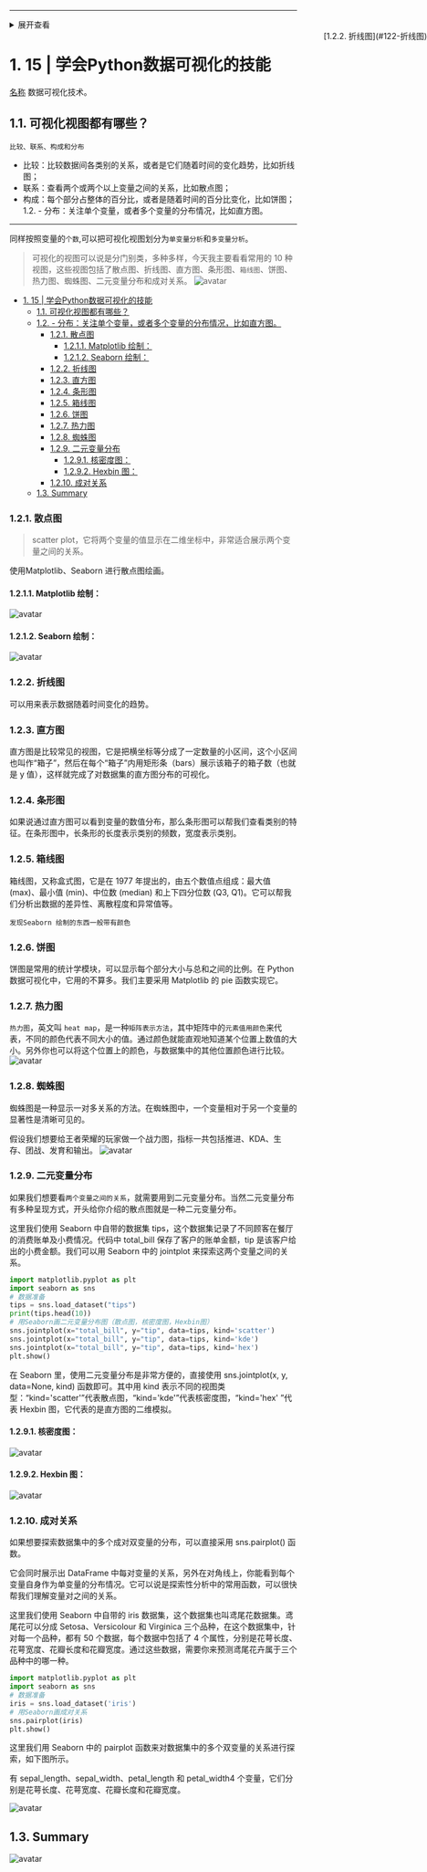 
----
<details>
<summary>展开查看</summary>
<pre>

[1. 15 | 学会Python数据可视化的技能](#1-15--学会python数据可视化的技能)
[1.1. 可视化视图都有哪些？](#11-可视化视图都有哪些)
[1.2. -   分布：关注单个变量，或者多个变量的分布情况，比如直方图。](#12-----分布关注单个变量或者多个变量的分布情况比如直方图)
[1.2.1. 散点图](#121-散点图)
[1.2.1.1. Matplotlib 绘制：](#1211-matplotlib-绘制)
[1.2.1.2. Seaborn 绘制：](#1212-seaborn-绘制)
[1.2.2. 折线图](#122-折线图)
[1.2.3. 直方图](#123-直方图)
[1.2.4. 条形图](#124-条形图)
[1.2.5. 箱线图](#125-箱线图)
[1.2.6. 饼图](#126-饼图)
[1.2.7. 热力图](#127-热力图)
[1.2.8. 蜘蛛图](#128-蜘蛛图)
[1.2.9. 二元变量分布](#129-二元变量分布)
[1.2.9.1. 核密度图：](#1291-核密度图)
[1.2.9.2. Hexbin 图：](#1292-hexbin-图)
[1.2.10. 成对关系](#1210-成对关系)
[1.3. Summary](#13-summary)
</pre>
</details>

<div style="position:fixed;right:0px;" ><a name="122">[1.2.2. 折线图](#122-折线图)</a></div>

# 1. 15 | 学会Python数据可视化的技能
[名称](#1)
    数据可视化技术。

## 1.1. 可视化视图都有哪些？
    比较、联系、构成和分布
-   比较：比较数据间各类别的关系，或者是它们随着时间的变化趋势，比如折线图；
-   联系：查看两个或两个以上变量之间的关系，比如散点图；
-   构成：每个部分占整体的百分比，或者是随着时间的百分比变化，比如饼图；
1.2. -   分布：关注单个变量，或者多个变量的分布情况，比如直方图。
----
同样按照变量的`个数`,可以把可视化视图划分为`单变量分析`和`多变量分析`。

>可视化的视图可以说是分门别类，多种多样，今天我主要看看常用的 10 种视图，这些视图包括了散点图、折线图、直方图、条形图、`箱线图`、饼图、热力图、蜘蛛图、二元变量分布和成对关系。
![avatar](./../images/visualizaation.png)

- [1. 15 | 学会Python数据可视化的技能](#1-15--学会python数据可视化的技能)
	- [1.1. 可视化视图都有哪些？](#11-可视化视图都有哪些)
	- [1.2. -   分布：关注单个变量，或者多个变量的分布情况，比如直方图。](#12-----分布关注单个变量或者多个变量的分布情况比如直方图)
		- [1.2.1. 散点图](#121-散点图)
			- [1.2.1.1. Matplotlib 绘制：](#1211-matplotlib-绘制)
			- [1.2.1.2. Seaborn 绘制：](#1212-seaborn-绘制)
		- [1.2.2. 折线图](#122-折线图)
		- [1.2.3. 直方图](#123-直方图)
		- [1.2.4. 条形图](#124-条形图)
		- [1.2.5. 箱线图](#125-箱线图)
		- [1.2.6. 饼图](#126-饼图)
		- [1.2.7. 热力图](#127-热力图)
		- [1.2.8. 蜘蛛图](#128-蜘蛛图)
		- [1.2.9. 二元变量分布](#129-二元变量分布)
			- [1.2.9.1. 核密度图：](#1291-核密度图)
			- [1.2.9.2. Hexbin 图：](#1292-hexbin-图)
		- [1.2.10. 成对关系](#1210-成对关系)
	- [1.3. Summary](#13-summary)
### 1.2.1. 散点图

>scatter plot，它将两个变量的值显示在二维坐标中，非常适合展示两个变量之间的关系。

使用Matplotlib、Seaborn 进行散点图绘画。

#### 1.2.1.1. Matplotlib 绘制：
![avatar](./../images/visualization03.png)

#### 1.2.1.2. Seaborn 绘制：
![avatar](./../images/visualization04.png)

### 1.2.2. 折线图
可以用来表示数据随着时间变化的趋势。
### 1.2.3. 直方图
直方图是比较常见的视图，它是把横坐标等分成了一定数量的小区间，这个小区间也叫作“箱子”，然后在每个“箱子”内用矩形条（bars）展示该箱子的箱子数（也就是 y 值），这样就完成了对数据集的直方图分布的可视化。

### 1.2.4. 条形图
如果说通过直方图可以看到变量的数值分布，那么条形图可以帮我们查看类别的特征。在条形图中，长条形的长度表示类别的频数，宽度表示类别。

### 1.2.5. 箱线图
箱线图，又称盒式图，它是在 1977 年提出的，由五个数值点组成：最大值 (max)、最小值 (min)、中位数 (median) 和上下四分位数 (Q3, Q1)。它可以帮我们分析出数据的差异性、离散程度和异常值等。
    
    发现Seaborn 绘制的东西一般带有颜色

### 1.2.6. 饼图
饼图是常用的统计学模块，可以显示每个部分大小与总和之间的比例。在 Python 数据可视化中，它用的不算多。我们主要采用 Matplotlib 的 pie 函数实现它。

### 1.2.7. 热力图

`热力图`，英文叫 `heat map`，是一种`矩阵表示方法`，其中矩阵中的`元素值用颜色`来代表，不同的颜色代表不同大小的值。通过颜色就能直观地知道某个位置上数值的大小。另外你也可以将这个位置上的颜色，与数据集中的其他位置颜色进行比较。
![avatar](./../images/visualization06.png)

### 1.2.8. 蜘蛛图
蜘蛛图是一种显示一对多关系的方法。在蜘蛛图中，一个变量相对于另一个变量的显著性是清晰可见的。


假设我们想要给王者荣耀的玩家做一个战力图，指标一共包括推进、KDA、生存、团战、发育和输出。
![avatar](./../images/visualiztion07.png)

### 1.2.9. 二元变量分布
如果我们想要看`两个变量之间的关系`，就需要用到二元变量分布。当然二元变量分布有多种呈现方式，开头给你介绍的散点图就是一种二元变量分布。

这里我们使用 Seaborn 中自带的数据集 tips，这个数据集记录了不同顾客在餐厅的消费账单及小费情况。代码中 total_bill 保存了客户的账单金额，tip 是该客户给出的小费金额。我们可以用 Seaborn 中的 jointplot 来探索这两个变量之间的关系。
```python
import matplotlib.pyplot as plt
import seaborn as sns
# 数据准备
tips = sns.load_dataset("tips")
print(tips.head(10))
# 用Seaborn画二元变量分布图（散点图，核密度图，Hexbin图）
sns.jointplot(x="total_bill", y="tip", data=tips, kind='scatter')
sns.jointplot(x="total_bill", y="tip", data=tips, kind='kde')
sns.jointplot(x="total_bill", y="tip", data=tips, kind='hex')
plt.show()
```

在 Seaborn 里，使用二元变量分布是非常方便的，直接使用 sns.jointplot(x, y, data=None, kind) 函数即可。其中用 kind 表示不同的视图类型：“kind='scatter'”代表散点图，“kind='kde'”代表核密度图，“kind='hex' ”代表 Hexbin 图，它代表的是直方图的二维模拟。

#### 1.2.9.1. 核密度图：
![avatar](./../images/visualization08.png)
#### 1.2.9.2. Hexbin 图：
![avatar](./../images/visualization09.png)

### 1.2.10. 成对关系
如果想要探索数据集中的多个成对双变量的分布，可以直接采用 sns.pairplot() 函数。

它会同时展示出 DataFrame 中每对变量的关系，另外在对角线上，你能看到每个变量自身作为单变量的分布情况。它可以说是探索性分析中的常用函数，可以很快帮我们理解变量对之间的关系。

这里我们使用 Seaborn 中自带的 iris 数据集，这个数据集也叫鸢尾花数据集。鸢尾花可以分成 Setosa、Versicolour 和 Virginica 三个品种，在这个数据集中，针对每一个品种，都有 50 个数据，每个数据中包括了 4 个属性，分别是花萼长度、花萼宽度、花瓣长度和花瓣宽度。通过这些数据，需要你来预测鸢尾花卉属于三个品种中的哪一种。

```python
import matplotlib.pyplot as plt
import seaborn as sns
# 数据准备
iris = sns.load_dataset('iris')
# 用Seaborn画成对关系
sns.pairplot(iris)
plt.show()
```
这里我们用 Seaborn 中的 pairplot 函数来对数据集中的多个双变量的关系进行探索，如下图所示。

有 sepal_length、sepal_width、petal_length 和 petal_width4 个变量，它们分别是花萼长度、花萼宽度、花瓣长度和花瓣宽度。

![avatar](./../images/visualization10.png)

## 1.3. Summary
![avatar](./../images/visualization11.png)
